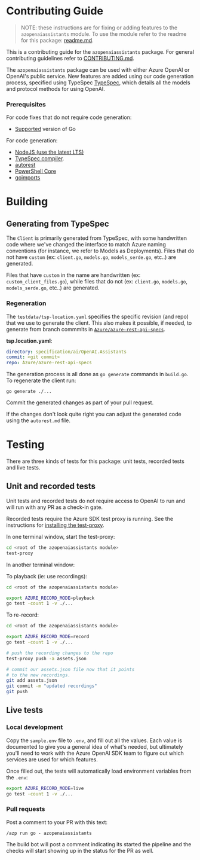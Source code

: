 # Contributing Guide

> NOTE: these instructions are for fixing or adding features to the `azopenaiassistants` module. To use the module refer to the readme for this package: [readme.md](https://github.com/Azure/azure-sdk-for-go/tree/main/sdk/ai/azopenai/README.md).

This is a contributing guide for the `azopenaiassistants` package. For general contributing guidelines refer to [CONTRIBUTING.md](https://github.com/Azure/azure-sdk-for-go/blob/main/CONTRIBUTING.md).

The `azopenaiassistants` package can be used with either Azure OpenAI or OpenAI's public service. New features are added using our code generation process, specified using TypeSpec [TypeSpec](https://github.com/Microsoft/typespec), which details all the models and protocol methods for using OpenAI. 

### Prerequisites

For code fixes that do not require code generation:
- [Supported](https://aka.ms/azsdk/go/supported-versions) version of Go

For code generation:
- [NodeJS (use the latest LTS)](https://nodejs.org)
- [TypeSpec compiler](https://github.com/Microsoft/typespec#getting-started).
- [autorest](https://github.com/Azure/autorest/tree/main/packages/apps/autorest)
- [PowerShell Core](https://github.com/PowerShell/PowerShell#get-powershell)
- [goimports](https://pkg.go.dev/golang.org/x/tools/cmd/goimports)

# Building

## Generating from TypeSpec

The `Client` is primarily generated from TypeSpec, with some handwritten code where we've changed the interface to match Azure naming conventions (for instance, we refer to Models as Deployments). Files that do not have `custom` (ex: `client.go`, `models.go`, `models_serde.go`, etc..) are generated.

Files that have `custom` in the name are handwritten (ex: `custom_client_files.go`), while files that do not (ex: `client.go`, `models.go`, `models_serde.go`, etc..) are generated.

### Regeneration

The `testdata/tsp-location.yaml` specifies the specific revision (and repo) that we use to generate the client. This also makes it possible, if needed, to generate from branch commmits in [`Azure/azure-rest-api-specs`](https://github.com/Azure/azure-rest-api-specs).

**tsp.location.yaml**:
```yaml
directory: specification/ai/OpenAI.Assistants
commit: <git commit>
repo: Azure/azure-rest-api-specs
```
The generation process is all done as `go generate` commands in `build.go`. To regenerate the client run:

```
go generate ./...
```

Commit the generated changes as part of your pull request.

If the changes don't look quite right you can adjust the generated code using the `autorest.md` file.

# Testing

There are three kinds of tests for this package: unit tests, recorded tests and live tests.

## Unit and recorded tests

Unit tests and recorded tests do not require access to OpenAI to run and will run with any PR as a check-in gate. 

Recorded tests require the Azure SDK test proxy is running. See the instructions for [installing the test-proxy](https://github.com/Azure/azure-sdk-tools/blob/main/tools/test-proxy/Azure.Sdk.Tools.TestProxy/README.md#installation).

In one terminal window, start the test-proxy:

```bash
cd <root of the azopenaiassistants module>
test-proxy
```

In another terminal window:


To playback (ie: use recordings):
```bash
cd <root of the azopenaiassistants module>

export AZURE_RECORD_MODE=playback
go test -count 1 -v ./...
```

To re-record:
```bash
cd <root of the azopenaiassistants module>

export AZURE_RECORD_MODE=record
go test -count 1 -v ./...

# push the recording changes to the repo
test-proxy push -a assets.json

# commit our assets.json file now that it points
# to the new recordings.
git add assets.json
git commit -m "updated recordings"
git push
```

## Live tests

### Local development

Copy the `sample.env` file to `.env`, and fill out all the values. Each value is documented to give you a general idea of what's needed, but ultimately you'll need to work with the Azure OpenAI SDK team to figure out which services are used for which features. 

Once filled out, the tests will automatically load environment variables from the `.env`:

```bash
export AZURE_RECORD_MODE=live
go test -count 1 -v ./...
```

### Pull requests

Post a comment to your PR with this text:

```
/azp run go - azopenaiassistants
```

The build bot will post a comment indicating its started the pipeline and the checks will start showing up in the status for the PR as well.
